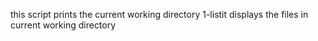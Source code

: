 this script prints the current working directory
1-listit displays the files in current working directory

